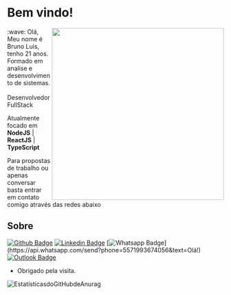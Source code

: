 

# Bem vindo!
<img src="https://user-images.githubusercontent.com/53521650/109302381-f7171c80-7817-11eb-898e-fbb3db8f005e.png" width=400 align=right>
:wave: Olá, Meu nome é Bruno Luis, tenho 21 anos.<br>
Formado em analise e desenvolvimento de sistemas.<br>
<br>
Desenvolvedor FullStack<br>

Atualmente focado em **NodeJS** | **ReactJS** | **TypeScript**  

Para propostas de trabalho ou apenas conversar basta entrar em contato comigo através das redes abaixo


## Sobre
[![Github Badge](https://img.shields.io/badge/-Github-000?style=flat-square&logo=Github&logoColor=white&link=https://github.com/BLSSTI)](https://github.com/BLSSTI)
[![Linkedin Badge](https://img.shields.io/badge/-LinkedIn-blue?style=flat-square&logo=Linkedin&logoColor=white&link=https://linkedin.com/in/brunoluiss)](https://linkedin.com/in/brunoluiss)
[![Whatsapp Badge](https://img.shields.io/badge/-Whatsapp-4CA143?style=flat-square&labelColor=4CA143&logo=whatsapp&logoColor=white&link=https://api.whatsapp.com/send?phone=5571993674056&text=Olá!)](https://api.whatsapp.com/send?phone=5571993674056&text=Olá!)
[![Outlook Badge](https://img.shields.io/badge/-Outlook-0078d4?style=flat-square&logo=Microsoft-Outlook&logoColor=white&link=mailto:bruno-aqv@outlook.com)](mailto:bruno-aqv@outlook.com)

- Obrigado pela visita. 


![EstatísticasdoGitHubdeAnurag](https://github-readme-stats.vercel.app/api?username=BLSSTI&show_icons=true&theme=radical&layout=compact)
